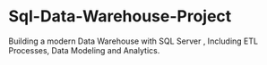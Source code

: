 # Sql-Data-Warehouse-Project
Building a modern Data Warehouse with SQL Server , Including ETL Processes, Data Modeling and Analytics.
